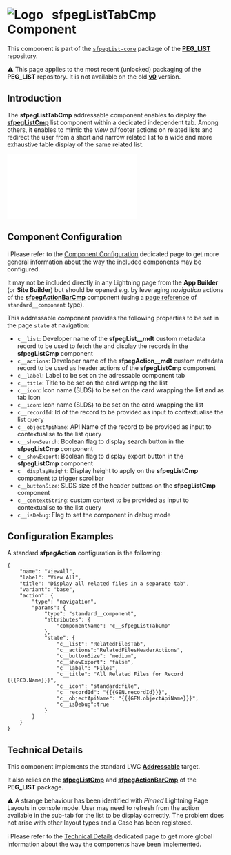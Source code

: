 # ![Logo](/media/Logo.png) &nbsp; **sfpegListTabCmp** Component

This component is part of the [`sfpegList-core`](/help/sfpegListPkgCore.md) package
of the **[PEG_LIST](/README.md)** repository.

⚠️ This page applies to the most recent (unlocked) packaging of the **PEG_LIST** repository.
It is not available on the old **[v0](https://github.com/pegros/PEG_LIST/tree/v0)** version.


## Introduction

The **sfpegListTabCmp** addressable component enables to display the **[sfpegListCmp](/help/sfpegListCmp.md)**
list component within a dedicated independent tab. Among others, it enables to mimic the _view all_
footer actions on related lists and redirect the user from a short and narrow related list to a wide
and more exhaustive table display of the same related list.

![sfpegListTabCmp Display](/media/sfpegListTabCmp.md)


## Component Configuration

ℹ️ Please refer to the [Component Configuration](/help/configuration.md) dedicated page to 
get more general information about the way the included components may be configured. 

It may not be included directly in any Lightning page from the **App Builder** (or **Site Builder**)
but should be opened e.g. by leveraging *navigation* actions of the  **[sfpegActionBarCmp](/help/sfpegActionBarCmp.md)**
component (using a [page reference](https://developer.salesforce.com/docs/platform/lwc/guide/reference-page-reference-type.html) of `standard__component` type).

This addressable component provides the following properties to be set in the page `state` at 
navigation:
* `c__list`: Developer name of the **sfpegList__mdt** custom metadata record to be used to fetch
the and display the records in the **sfpegListCmp** component
* `c__actions`: Developer name of the **sfpegAction__mdt** custom metadata record to be used as
header actions of the **sfpegListCmp** component
* `c__label`: Label to be set on the adressable component tab
* `c__title`: Title to be set on the card wrapping the list
* `c__icon`: Icon name (SLDS) to be set on the card wrapping the list and as tab icon
* `c__icon`: Icon name (SLDS) to be set on the card wrapping the list
* `c__recordId`: Id of the record to be provided as input to contextualise the list query
* `c__objectApiName`: API Name of the record to be provided as input to contextualise to the list query
* `c__showSearch`: Boolean flag to display search button in the **sfpegListCmp** component
* `c__showExport`: Boolean flag to display export button in the **sfpegListCmp** component
* `c__displayHeight`: Display height to apply on the **sfpegListCmp** component to trigger scrollbar
* `c__buttonSize`: SLDS size of the header buttons on the **sfpegListCmp** component
* `c__contextString`: custom context to be provided as input to contextualise to the list query
* `c__isDebug`: Flag to set the component in debug mode


## Configuration Examples

A standard **sfpegAction** configuration is the following:
```
{
    "name": "ViewAll",
    "label": "View All",
    "title": "Display all related files in a separate tab",
    "variant": "base",
    "action": {
        "type": "navigation",
        "params": {
            "type": "standard__component",
            "attributes": {
                "componentName": "c__sfpegListTabCmp"
            },
            "state": {
                "c__list": "RelatedFilesTab",
                "c__actions":"RelatedFilesHeaderActions",
                "c__buttonSize": "medium",
                "c__showExport": "false",
                "c__label": "Files",
                "c__title": "All Related Files for Record {{{RCD.Name}}}",
                "c__icon": "standard:file",
                "c__recordId": "{{{GEN.recordId}}}",
                "c__objectApiName": "{{{GEN.objectApiName}}}",
                "c__isDebug":true
            }
        }
    }
}
```

## Technical Details

This component implements the standard LWC **[Addressable](https://developer.salesforce.com/docs/platform/lwc/guide/use-navigate-url-addressable.html?q=lightning__UrlAddressable)** target.

It also relies on the **[sfpegListCmp](/help/sfpegListCmp.md)** and **[sfpegActionBarCmp](/help/sfpegActionBarCmp.md)**
of the **PEG_LIST** package.

⚠️ A strange behaviour has been identified with _Pinned_ Lightning Page Layouts in console mode.
User may need to refresh from the action available in the sub-tab for the list to be display correctly.
The problem does not arise with other layout types and a Case has been registered.

ℹ️ Please refer to the [Technical Details](/help/technical.md) dedicated page to 
get more global information about the way the components have been implemented.